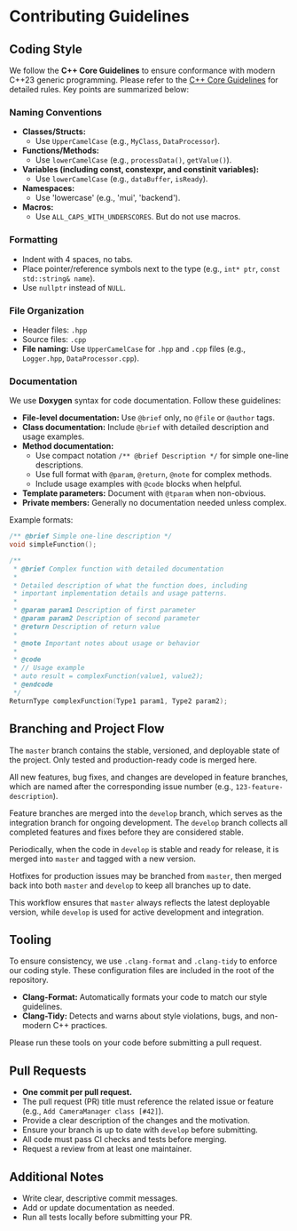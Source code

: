 # Contributing Guidelines

## Coding Style

We follow the **C++ Core Guidelines** to ensure conformance with modern C++23 generic programming. Please refer to the [C++ Core Guidelines](https://isocpp.github.io/CppCoreGuidelines/CppCoreGuidelines) for detailed rules. Key points are summarized below:

### Naming Conventions

- **Classes/Structs:**
  - Use `UpperCamelCase` (e.g., `MyClass`, `DataProcessor`).
- **Functions/Methods:**
  - Use `lowerCamelCase` (e.g., `processData()`, `getValue()`).
- **Variables (including const, constexpr, and constinit variables):**
  - Use `lowerCamelCase` (e.g., `dataBuffer`, `isReady`).
- **Namespaces:**
  - Use 'lowercase' (e.g., 'mui', 'backend').
- **Macros:**
  - Use `ALL_CAPS_WITH_UNDERSCORES`. But do not use macros.

### Formatting

- Indent with 4 spaces, no tabs.
- Place pointer/reference symbols next to the type (e.g., `int* ptr`, `const std::string& name`).
- Use `nullptr` instead of `NULL`.

### File Organization

- Header files: `.hpp`
- Source files: `.cpp`
- **File naming:** Use `UpperCamelCase` for `.hpp` and `.cpp` files (e.g., `Logger.hpp`, `DataProcessor.cpp`).

### Documentation

We use **Doxygen** syntax for code documentation. Follow these guidelines:

- **File-level documentation:** Use `@brief` only, no `@file` or `@author` tags.
- **Class documentation:** Include `@brief` with detailed description and usage examples.
- **Method documentation:**
  - Use compact notation `/** @brief Description */` for simple one-line descriptions.
  - Use full format with `@param`, `@return`, `@note` for complex methods.
  - Include usage examples with `@code` blocks when helpful.
- **Template parameters:** Document with `@tparam` when non-obvious.
- **Private members:** Generally no documentation needed unless complex.

Example formats:
```cpp
/** @brief Simple one-line description */
void simpleFunction();

/**
 * @brief Complex function with detailed documentation
 *
 * Detailed description of what the function does, including
 * important implementation details and usage patterns.
 *
 * @param param1 Description of first parameter
 * @param param2 Description of second parameter
 * @return Description of return value
 *
 * @note Important notes about usage or behavior
 *
 * @code
 * // Usage example
 * auto result = complexFunction(value1, value2);
 * @endcode
 */
ReturnType complexFunction(Type1 param1, Type2 param2);
```
## Branching and Project Flow

The `master` branch contains the stable, versioned, and deployable state of the project. Only tested and production-ready code is merged here.

All new features, bug fixes, and changes are developed in feature branches, which are named after the corresponding issue number (e.g., `123-feature-description`).

Feature branches are merged into the `develop` branch, which serves as the integration branch for ongoing development. The `develop` branch collects all completed features and fixes before they are considered stable.

Periodically, when the code in `develop` is stable and ready for release, it is merged into `master` and tagged with a new version.

Hotfixes for production issues may be branched from `master`, then merged back into both `master` and `develop` to keep all branches up to date.

This workflow ensures that `master` always reflects the latest deployable version, while `develop` is used for active development and integration.

## Tooling

To ensure consistency, we use `.clang-format` and `.clang-tidy` to enforce our coding style. These configuration files are included in the root of the repository.

- **Clang-Format:** Automatically formats your code to match our style guidelines.
- **Clang-Tidy:** Detects and warns about style violations, bugs, and non-modern C++ practices.

Please run these tools on your code before submitting a pull request.

## Pull Requests

- **One commit per pull request.**
- The pull request (PR) title must reference the related issue or feature (e.g., `Add CameraManager class [#42]`).
- Provide a clear description of the changes and the motivation.
- Ensure your branch is up to date with `develop` before submitting.
- All code must pass CI checks and tests before merging.
- Request a review from at least one maintainer.

## Additional Notes

- Write clear, descriptive commit messages.
- Add or update documentation as needed.
- Run all tests locally before submitting your PR.

